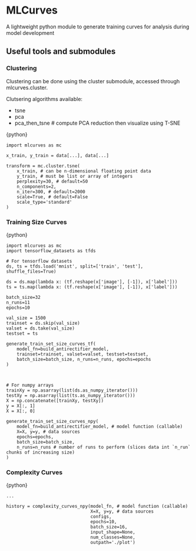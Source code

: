 # MLCurves
A lightweight python module to generate training curves for analysis during model development

## Useful tools and submodules
### Clustering
Clustering can be done using the cluster submodule, accessed through mlcurves.cluster.

Clutsering algorithms available:
- tsne
- pca
- pca_then_tsne # compute PCA reduction then visualize using T-SNE

{python}
```
import mlcurves as mc

x_train, y_train = data[...], data[...]

transform = mc.cluster.tsne(
    x_train, # can be n-dimensional floating point data
    y_train, # must be list or array of integers
    perplexity=30, # default=50 
    n_components=2,
    n_iter=300, # default=2000
    scale=True, # default=False
    scale_type='standard'
)

```


### Training Size Curves
{python}
```
import mlcurves as mc
import tensorflow_datasets as tfds

# For tensorflow datasets
ds, ts = tfds.load('mnist', split=['train', 'test'], shuffle_files=True)

ds = ds.map(lambda x: (tf.reshape(x['image'], [-1]), x['label']))
ts = ts.map(lambda x: (tf.reshape(x['image'], [-1]), x['label']))

batch_size=32
n_runs=11
epochs=10

val_size = 1500
trainset = ds.skip(val_size)
valset = ds.take(val_size)
testset = ts

generate_train_set_size_curves_tf(
    model_fn=build_antirectifier_model,
    trainset=trainset, valset=valset, testset=testset, 
    batch_size=batch_size, n_runs=n_runs, epochs=epochs
)



# For numpy arrays
trainXy = np.asarray(list(ds.as_numpy_iterator()))
testXy = np.asarray(list(ts.as_numpy_iterator()))
X = np.concatenate([trainXy, testXy])
y = X[:, 1]
X = X[:, 0]

generate_train_set_size_curves_npy(
    model_fn=build_antirectifier_model, # model function (callable)
    X=X, y=y, # data sources
    epochs=epochs, 
    batch_size=batch_size, 
    n_runs=n_runs # number of runs to perform (slices data int `n_run` chunks of increasing size)
)
```


### Complexity Curves

{python}

```
...

history = complexity_curves_npy(model_fn, # model function (callable)
                                X=X, y=y, # data sources 
                                configs,
                                epochs=10,
                                batch_size=16,
                                input_shape=None,
                                num_classes=None,
                                outpath='./plot')
```


